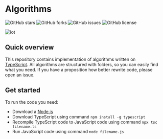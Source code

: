 # Algorithms

![GitHub stars](https://img.shields.io/github/stars/igorv404/algorithms)
![GitHub forks](https://img.shields.io/github/forks/igorv404/algorithms)
![GitHub issues](https://img.shields.io/github/issues/igorv404/algorithms)
![GitHub license](https://img.shields.io/github/license/igorv404/algorithms)

![iot](https://user-images.githubusercontent.com/71030441/221376831-47b6d465-06ba-47c2-994b-7ee0954dee80.png)

## Quick overview

This repository contains implementation of algorithms written on [TypeScript](https://www.typescriptlang.org/). All 
algorithms are structured with folders, so you can easily find what you need. If you have a proposition how better rewrite
code, please open an issue.

## Get started

To run the code you need:

- Download a [Node.js](https://nodejs.org)
- Download TypeScript using command `npm install -g typescript`
- Recompile TypeScript code to JavaScript code using command `npx tsc filename.ts`
- Run JavaScript code using command `node filename.js`
